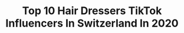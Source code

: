 ---
title: Top 10 Hair Dressers TikTok Influencers In Switzerland In 2020
description: >-
  Find top hair dressers TikTok influencers in Switzerland in 2020. Most popular hashtags: #hair #crazy #duet #test.
platform: TikTok
profiles:
  - username: "drinkwinefeeelfine"
    fullname: >-
      Léonie
    location: "Switzerland"
    followers: 23342
    engagement: 1544
    commentsToLikes: 0.026274
    id: cka6d6n6z6rxk0i78es7aiq71
    verified: false
    hashtags: "#school, #schoolcheck, #splitdye, #badguy"
  - username: "fanyartl"
    fullname: >-
      Fanyart
    location: "Switzerland"
    followers: 2260
    engagement: 1869
    commentsToLikes: 0.047343
    id: ck9euinamdqei0j78itghy7y7
    verified: false
    hashtags: "#cielcosplay, #corona, #blackbutler, #ghost"
  - username: "esterbester0"
    fullname: >-
      Ester Bester
    location: "Switzerland"
    followers: 5508
    engagement: 756
    commentsToLikes: 0.038545
    id: ck95v921wx8no0j78uxieqyru
    verified: false
    hashtags: "#kitchen, #hill, #organic, #killcorona"
  - username: "just_temperamental"
    fullname: >-
      Lonely soul :')
    location: "Switzerland"
    followers: 74171
    engagement: 1341
    commentsToLikes: 0.013092
    id: ck8opwrnd52ip0j786mw4woj9
    verified: false
    hashtags: "#tutorial, #skincare, #rainbowfamily, #makeup"
  - username: "giuliamontagner90"
    fullname: >-
      Giulia Montagner
    location: "Switzerland"
    followers: 80256
    engagement: 616
    commentsToLikes: 0.008402
    id: ck8z8nxkzuwnh0j789zhjr0wp
    verified: false
    hashtags: "#cutebabay, #babygirl, #scherzo, #coronatime"
  - username: "eaucrepuscule"
    fullname: >-
      Clara
    location: "Switzerland"
    followers: 81649
    engagement: 2192
    commentsToLikes: 0.035250
    id: ck84mbh2lmxgh0j78a3p7einr
    verified: false
    hashtags: "#couple, #snail, #clothes, #slowmo"
  - username: "milkimoone"
    fullname: >-
      Annie
    location: "Switzerland"
    followers: 4084
    engagement: 2363
    commentsToLikes: 0.029316
    id: ck8tlnhh5c8lw0j784tpy26d0
    verified: false
    hashtags: "#poster, #switch, #anime, #dtiys"
  - username: "alexandra987m"
    fullname: >-
      🦋❤Alexandra❤🦋
    location: "Switzerland"
    followers: 13441
    engagement: 1980
    commentsToLikes: 0.033143
    id: ckan073tzp1hf0i7817z22vsl
    verified: false
    hashtags: "#slowmo, #lake, #cousines, #oldone"
  - username: "rakeseder.rahel"
    fullname: >-
      ~Rahel🏹💗
    location: "Switzerland"
    followers: 8207
    engagement: 2208
    commentsToLikes: 0.014421
    id: ck9tve5dsq5rq0j782hmsau6t
    verified: false
    hashtags: "#summer2019, #summer, #bestfriend, #pircing"
  - username: "sergioesposito"
    fullname: >-
      Sergio Esposito ®️
    location: "Switzerland"
    followers: 228594
    engagement: 1028
    commentsToLikes: 0.025660
    id: ck95xi7fb612g0j78gk3cmx4y
    verified: false
    hashtags: "#time, #meme, #dark, #lifehack"
---